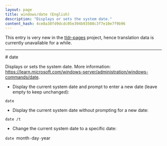 ```yaml
---
layout: page
title: windows/date (English)
description: "Displays or sets the system date."
content_hash: 4ce8a38fd9dcdc05e394b93508c3f7e10e7f9b96
---
```


This entry is very new in the [tldr-pages](https://github.com/tldr-pages/tldr) project, hence translation data is currently unavailable for a while.

<hr># date

Displays or sets the system date.
More information: <https://learn.microsoft.com/windows-server/administration/windows-commands/date>.

- Display the current system date and prompt to enter a new date (leave empty to keep unchanged):

`date`

- Display the current system date without prompting for a new date:

`date /t`

- Change the current system date to a specific date:

`date `<span class="tldr-var badge badge-pill bg-dark-lm bg-white-dm text-white-lm text-dark-dm font-weight-bold">month</span>`-`<span class="tldr-var badge badge-pill bg-dark-lm bg-white-dm text-white-lm text-dark-dm font-weight-bold">day</span>`-`<span class="tldr-var badge badge-pill bg-dark-lm bg-white-dm text-white-lm text-dark-dm font-weight-bold">year</span>
